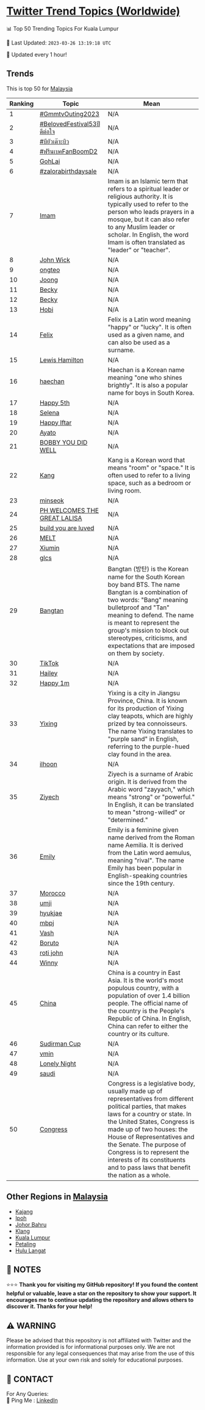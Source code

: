 [Twitter Trend Topics (Worldwide)](https://github.com/ErcinDedeoglu/Twitter-Trend-Topics)
==========


📊 Top 50 Trending Topics For Kuala Lumpur

📆 Last Updated: `2023-03-26 13:19:18 UTC`

🔧 Updated every 1 hour!


## Trends

This is top 50 for [Malaysia](</Malaysia>)

| Ranking | Topic | Mean |
| ------- | ------------ | ------------ |
| 1 | [#GmmtvOuting2023](http://twitter.com/search?q=%23GmmtvOuting2023) | N/A |
| 2 | [#BelovedFestival53ปีดีต่อใจ](http://twitter.com/search?q=%23BelovedFestival53%e0%b8%9b%e0%b8%b5%e0%b8%94%e0%b8%b5%e0%b8%95%e0%b9%88%e0%b8%ad%e0%b9%83%e0%b8%88) | N/A |
| 3 | [#บียัวเต๊าะบิว](http://twitter.com/search?q=%23%e0%b8%9a%e0%b8%b5%e0%b8%a2%e0%b8%b1%e0%b8%a7%e0%b9%80%e0%b8%95%e0%b9%8a%e0%b8%b2%e0%b8%b0%e0%b8%9a%e0%b8%b4%e0%b8%a7) | N/A |
| 4 | [#ฟรีนเบคFanBoomD2](http://twitter.com/search?q=%23%e0%b8%9f%e0%b8%a3%e0%b8%b5%e0%b8%99%e0%b9%80%e0%b8%9a%e0%b8%84FanBoomD2) | N/A |
| 5 | [GohLai](http://twitter.com/search?q=GohLai) | N/A |
| 6 | [#zalorabirthdaysale](http://twitter.com/search?q=%23zalorabirthdaysale) | N/A |
| 7 | [Imam](http://twitter.com/search?q=Imam) | Imam is an Islamic term that refers to a spiritual leader or religious authority. It is typically used to refer to the person who leads prayers in a mosque, but it can also refer to any Muslim leader or scholar. In English, the word Imam is often translated as "leader" or "teacher". |
| 8 | [John Wick](http://twitter.com/search?q=John+Wick) | N/A |
| 9 | [ongteo](http://twitter.com/search?q=ongteo) | N/A |
| 10 | [Joong](http://twitter.com/search?q=Joong) | N/A |
| 11 | [Becky](http://twitter.com/search?q=Becky) | N/A |
| 12 | [Becky](http://twitter.com/search?q=Becky) | N/A |
| 13 | [Hobi](http://twitter.com/search?q=Hobi) | N/A |
| 14 | [Felix](http://twitter.com/search?q=Felix) | Felix is a Latin word meaning "happy" or "lucky". It is often used as a given name, and can also be used as a surname. |
| 15 | [Lewis Hamilton](http://twitter.com/search?q=Lewis+Hamilton) | N/A |
| 16 | [haechan](http://twitter.com/search?q=haechan) | Haechan is a Korean name meaning "one who shines brightly". It is also a popular name for boys in South Korea. |
| 17 | [Happy 5th](http://twitter.com/search?q=Happy+5th) | N/A |
| 18 | [Selena](http://twitter.com/search?q=Selena) | N/A |
| 19 | [Happy Iftar](http://twitter.com/search?q=Happy+Iftar) | N/A |
| 20 | [Ayato](http://twitter.com/search?q=Ayato) | N/A |
| 21 | [BOBBY YOU DID WELL](http://twitter.com/search?q=BOBBY+YOU+DID+WELL) | N/A |
| 22 | [Kang](http://twitter.com/search?q=Kang) | Kang is a Korean word that means "room" or "space." It is often used to refer to a living space, such as a bedroom or living room. |
| 23 | [minseok](http://twitter.com/search?q=minseok) | N/A |
| 24 | [PH WELCOMES THE GREAT LALISA](http://twitter.com/search?q=PH+WELCOMES+THE+GREAT+LALISA) | N/A |
| 25 | [build you are luved](http://twitter.com/search?q=build+you+are+luved) | N/A |
| 26 | [MELT](http://twitter.com/search?q=MELT) | N/A |
| 27 | [Xiumin](http://twitter.com/search?q=Xiumin) | N/A |
| 28 | [glcs](http://twitter.com/search?q=glcs) | N/A |
| 29 | [Bangtan](http://twitter.com/search?q=Bangtan) | Bangtan (방탄) is the Korean name for the South Korean boy band BTS. The name Bangtan is a combination of two words: "Bang" meaning bulletproof and "Tan" meaning to defend. The name is meant to represent the group's mission to block out stereotypes, criticisms, and expectations that are imposed on them by society. |
| 30 | [TikTok](http://twitter.com/search?q=TikTok) | N/A |
| 31 | [Hailey](http://twitter.com/search?q=Hailey) | N/A |
| 32 | [Happy 1m](http://twitter.com/search?q=Happy+1m) | N/A |
| 33 | [Yixing](http://twitter.com/search?q=Yixing) | Yixing is a city in Jiangsu Province, China. It is known for its production of Yixing clay teapots, which are highly prized by tea connoisseurs. The name Yixing translates to "purple sand" in English, referring to the purple-hued clay found in the area. |
| 34 | [ilhoon](http://twitter.com/search?q=ilhoon) | N/A |
| 35 | [Ziyech](http://twitter.com/search?q=Ziyech) | Ziyech is a surname of Arabic origin. It is derived from the Arabic word "zayyach," which means "strong" or "powerful." In English, it can be translated to mean "strong-willed" or "determined." |
| 36 | [Emily](http://twitter.com/search?q=Emily) | Emily is a feminine given name derived from the Roman name Aemilia. It is derived from the Latin word aemulus, meaning "rival". The name Emily has been popular in English-speaking countries since the 19th century. |
| 37 | [Morocco](http://twitter.com/search?q=Morocco) | N/A |
| 38 | [umji](http://twitter.com/search?q=umji) | N/A |
| 39 | [hyukjae](http://twitter.com/search?q=hyukjae) | N/A |
| 40 | [mbpj](http://twitter.com/search?q=mbpj) | N/A |
| 41 | [Vash](http://twitter.com/search?q=Vash) | N/A |
| 42 | [Boruto](http://twitter.com/search?q=Boruto) | N/A |
| 43 | [roti john](http://twitter.com/search?q=roti+john) | N/A |
| 44 | [Winny](http://twitter.com/search?q=Winny) | N/A |
| 45 | [China](http://twitter.com/search?q=China) | China is a country in East Asia. It is the world's most populous country, with a population of over 1.4 billion people. The official name of the country is the People's Republic of China. In English, China can refer to either the country or its culture. |
| 46 | [Sudirman Cup](http://twitter.com/search?q=Sudirman+Cup) | N/A |
| 47 | [vmin](http://twitter.com/search?q=vmin) | N/A |
| 48 | [Lonely Night](http://twitter.com/search?q=Lonely+Night) | N/A |
| 49 | [saudi](http://twitter.com/search?q=saudi) | N/A |
| 50 | [Congress](http://twitter.com/search?q=Congress) | Congress is a legislative body, usually made up of representatives from different political parties, that makes laws for a country or state. In the United States, Congress is made up of two houses: the House of Representatives and the Senate. The purpose of Congress is to represent the interests of its constituents and to pass laws that benefit the nation as a whole. |



## Other Regions in [Malaysia](</Malaysia>)

* [Kajang](</Malaysia/Kajang.md>)
* [Ipoh](</Malaysia/Ipoh.md>)
* [Johor Bahru](</Malaysia/Johor Bahru.md>)
* [Klang](</Malaysia/Klang.md>)
* [Kuala Lumpur](</Malaysia/Kuala Lumpur.md>)
* [Petaling](</Malaysia/Petaling.md>)
* [Hulu Langat](</Malaysia/Hulu Langat.md>)



## 📝 NOTES

⭐⭐⭐ **Thank you for visiting my GitHub repository! If you found the content helpful or valuable, leave a star on the repository to show your support. It encourages me to continue updating the repository and allows others to discover it. Thanks for your help!**


## ⚠️ WARNING

Please be advised that this repository is not affiliated with Twitter and the information provided is for informational purposes only. We are not responsible for any legal consequences that may arise from the use of this information. Use at your own risk and solely for educational purposes.


## 📨 CONTACT

 For Any Queries:  
            🏓 Ping Me : [LinkedIn](https://www.linkedin.com/in/ercindedeoglu/)
